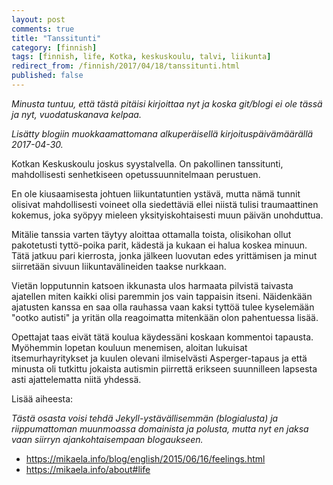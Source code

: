 ```yaml
---
layout: post
comments: true
title: "Tanssitunti"
category: [finnish]
tags: [finnish, life, Kotka, keskuskoulu, talvi, liikunta]
redirect_from: /finnish/2017/04/18/tanssitunti.html
published: false
---
```


_Minusta tuntuu, että tästä pitäisi kirjoittaa nyt ja koska git/blogi ei ole
tässä ja nyt, vuodatuskanava kelpaa._

_Lisätty blogiin muokkaamattomana alkuperäisellä kirjoituspäivämäärällä
2017-04-30._

Kotkan Keskuskoulu joskus syystalvella. On pakollinen tanssitunti, mahdollisesti
senhetkiseen opetussuunnitelmaan perustuen.

En ole kiusaamisesta johtuen liikuntatuntien ystävä, mutta nämä tunnit olisivat
mahdollisesti voineet olla siedettäviä ellei niistä tulisi traumaattinen
kokemus, joka syöpyy mieleen yksityiskohtaisesti muun päivän unohduttua.

Mitälie tanssia varten täytyy aloittaa ottamalla toista, olisikohan ollut
pakotetusti tyttö-poika parit, kädestä ja kukaan ei halua koskea minuun. Tätä
jatkuu pari kierrosta, jonka jälkeen luovutan edes yrittämisen ja minut
siirretään sivuun liikuntavälineiden taakse nurkkaan.

Vietän lopputunnin katsoen ikkunasta ulos harmaata pilvistä taivasta ajatellen
miten kaikki olisi paremmin jos vain tappaisin itseni. Näidenkään ajatusten
kanssa en saa olla rauhassa vaan kaksi tyttöä tulee kyselemään "ootko autisti"
ja yritän olla reagoimatta mitenkään olon pahentuessa lisää.

Opettajat taas eivät tätä koulua käydessäni koskaan kommentoi tapausta.
Myöhemmin lopetan kouluun menemisen, aloitan lukuisat itsemurhayritykset ja
kuulen olevani ilmiselvästi Asperger-tapaus ja että minusta oli tutkittu
jokaista autismin piirrettä erikseen suunnilleen lapsesta asti ajattelematta
niitä yhdessä.

Lisää aiheesta:

_Tästä osasta voisi tehdä Jekyll-ystävällisemmän (blogialusta) ja riippumattoman
muunmoassa domainista ja polusta, mutta nyt en jaksa vaan siirryn
ajankohtaisempaan blogaukseen._

- https://mikaela.info/blog/english/2015/06/16/feelings.html
- https://mikaela.info/about#life
